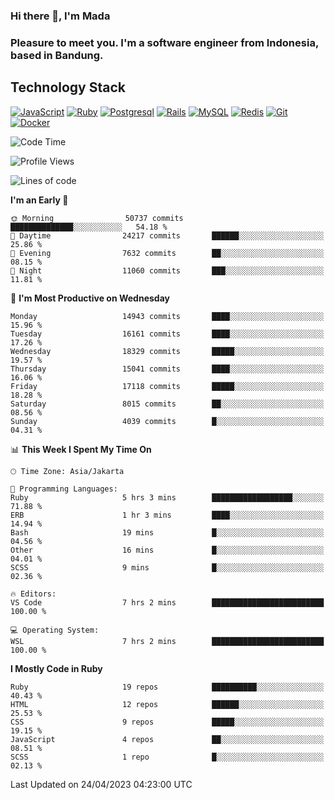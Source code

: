 ### Hi there 👋, I'm Mada
### Pleasure to meet you. I'm a software engineer from Indonesia, based in Bandung.

## Technology Stack

[![JavaScript](https://img.shields.io/badge/-JavaScript-%23F7DF1C?style=flat-square&logo=javascript&logoColor=000000&labelColor=%23F7DF1C&color=%23FFCE5A)](https://www.javascript.com/)
[![Ruby](https://img.shields.io/badge/Ruby-CC342D?style=flat-square&logo=ruby&logoColor=white)](https://www.ruby-lang.org/en/)
[![Postgresql](https://img.shields.io/badge/PostgreSQL-316192?style=flat-square&logo=postgresql&logoColor=ffffff)](https://www.postgresql.org/)
[![Rails](https://img.shields.io/badge/Ruby_on_Rails-CC0000?style=flat-square&logo=ruby-on-rails&logoColor=white)](https://rubyonrails.org/)
[![MySQL](https://img.shields.io/badge/-MySQL-4479A1?style=flat-square&logo=MySQL&logoColor=ffffff)](https://www.mysql.com/)
[![Redis](https://img.shields.io/badge/-Redis-DC382D?style=flat-square&logo=Redis&logoColor=ffffff)](https://redis.io/)
[![Git](https://img.shields.io/badge/-Git-%23F05032?style=flat-square&logo=git&logoColor=%23ffffff)](https://git-scm.com/)
[![Docker](https://img.shields.io/badge/-Docker-2496ED?style=flat-square&logo=docker&logoColor=ffffff)](https://www.docker.com/)
<!--
**madaarya/madaarya** is a ✨ _special_ ✨ repository because its `README.md` (this file) appears on your GitHub profile.

Here are some ideas to get you started:

- 🔭 I’m currently working on ...
- 🌱 I’m currently learning ...
- 👯 I’m looking to collaborate on ...
- 🤔 I’m looking for help with ...
- 💬 Ask me about ...
- 📫 How to reach me: ...
- 😄 Pronouns: ...
- ⚡ Fun fact: ...
-->
<!--START_SECTION:waka-->
![Code Time](http://img.shields.io/badge/Code%20Time-5%2C339%20hrs%2044%20mins-blue)

![Profile Views](http://img.shields.io/badge/Profile%20Views-0-blue)

![Lines of code](https://img.shields.io/badge/From%20Hello%20World%20I%27ve%20Written-36.2%20million%20lines%20of%20code-blue)

**I'm an Early 🐤** 

```text
🌞 Morning                50737 commits       ██████████████░░░░░░░░░░░   54.18 % 
🌆 Daytime                24217 commits       ██████░░░░░░░░░░░░░░░░░░░   25.86 % 
🌃 Evening                7632 commits        ██░░░░░░░░░░░░░░░░░░░░░░░   08.15 % 
🌙 Night                  11060 commits       ███░░░░░░░░░░░░░░░░░░░░░░   11.81 % 
```
📅 **I'm Most Productive on Wednesday** 

```text
Monday                   14943 commits       ████░░░░░░░░░░░░░░░░░░░░░   15.96 % 
Tuesday                  16161 commits       ████░░░░░░░░░░░░░░░░░░░░░   17.26 % 
Wednesday                18329 commits       █████░░░░░░░░░░░░░░░░░░░░   19.57 % 
Thursday                 15041 commits       ████░░░░░░░░░░░░░░░░░░░░░   16.06 % 
Friday                   17118 commits       █████░░░░░░░░░░░░░░░░░░░░   18.28 % 
Saturday                 8015 commits        ██░░░░░░░░░░░░░░░░░░░░░░░   08.56 % 
Sunday                   4039 commits        █░░░░░░░░░░░░░░░░░░░░░░░░   04.31 % 
```


📊 **This Week I Spent My Time On** 

```text
🕑︎ Time Zone: Asia/Jakarta

💬 Programming Languages: 
Ruby                     5 hrs 3 mins        ██████████████████░░░░░░░   71.88 % 
ERB                      1 hr 3 mins         ████░░░░░░░░░░░░░░░░░░░░░   14.94 % 
Bash                     19 mins             █░░░░░░░░░░░░░░░░░░░░░░░░   04.56 % 
Other                    16 mins             █░░░░░░░░░░░░░░░░░░░░░░░░   04.01 % 
SCSS                     9 mins              █░░░░░░░░░░░░░░░░░░░░░░░░   02.36 % 

🔥 Editors: 
VS Code                  7 hrs 2 mins        █████████████████████████   100.00 % 

💻 Operating System: 
WSL                      7 hrs 2 mins        █████████████████████████   100.00 % 
```

**I Mostly Code in Ruby** 

```text
Ruby                     19 repos            ██████████░░░░░░░░░░░░░░░   40.43 % 
HTML                     12 repos            ██████░░░░░░░░░░░░░░░░░░░   25.53 % 
CSS                      9 repos             █████░░░░░░░░░░░░░░░░░░░░   19.15 % 
JavaScript               4 repos             ██░░░░░░░░░░░░░░░░░░░░░░░   08.51 % 
SCSS                     1 repo              █░░░░░░░░░░░░░░░░░░░░░░░░   02.13 % 
```




 Last Updated on 24/04/2023 04:23:00 UTC
<!--END_SECTION:waka-->
